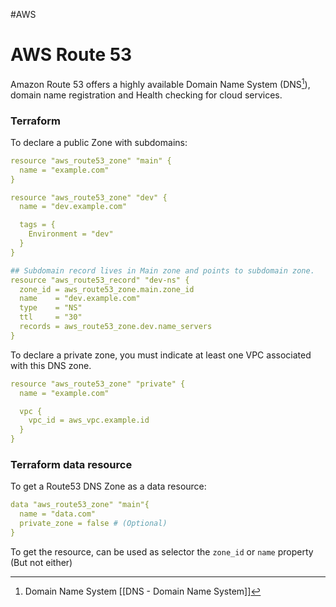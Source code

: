 #AWS 

# AWS Route 53

Amazon Route 53 offers a highly available Domain Name System (DNS[^1]), domain name registration and Health checking for cloud services. 




### Terraform

To declare a public Zone with subdomains: 

```yaml
resource "aws_route53_zone" "main" {
  name = "example.com"
}

resource "aws_route53_zone" "dev" {
  name = "dev.example.com"

  tags = {
    Environment = "dev"
  }
}

## Subdomain record lives in Main zone and points to subdomain zone. 
resource "aws_route53_record" "dev-ns" {
  zone_id = aws_route53_zone.main.zone_id
  name    = "dev.example.com"
  type    = "NS"
  ttl     = "30"
  records = aws_route53_zone.dev.name_servers
}
```

To declare a private zone, you must indicate at least one VPC associated with this DNS zone.

```yaml
resource "aws_route53_zone" "private" {
  name = "example.com"

  vpc {
    vpc_id = aws_vpc.example.id
  }
}
```


### Terraform data resource

To get a Route53 DNS Zone as a data resource: 

```yaml
data "aws_route53_zone" "main"{
  name = "data.com"
  private_zone = false # (Optional)
}
```

To get the resource, can be used as selector the `zone_id` or `name` property (But not either)


[^1]: Domain Name System [[DNS - Domain Name System]]